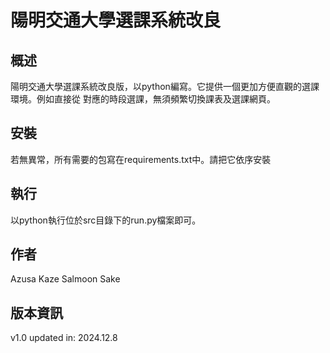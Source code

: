 
# 陽明交通大學選課系統改良

## 概述
陽明交通大學選課系統改良版，以python編寫。它提供一個更加方便直觀的選課環境。例如直接從
對應的時段選課，無須頻繁切換課表及選課網頁。

## 安裝
若無異常，所有需要的包寫在requirements.txt中。請把它依序安裝

## 執行
以python執行位於src目錄下的run.py檔案即可。

## 作者
Azusa Kaze
Salmoon Sake

## 版本資訊
v1.0 updated in: 2024.12.8
